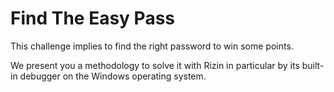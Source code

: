 # Find The Easy Pass

This challenge implies to find the right password to win some points.

We present you a methodology to solve it with Rizin in particular by
its built-in debugger on the Windows operating system.
